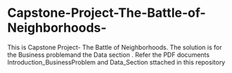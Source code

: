 # Capstone-Project-The-Battle-of-Neighborhoods-
This is Capstone Project- The Battle of Neighborhoods. The solution is for the Business problemand the Data section . Refer the PDF documents Introduction_BusinessProblem and Data_Section sttached in this repository
